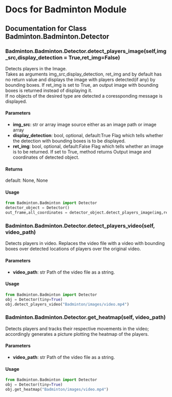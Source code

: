 # Docs for Badminton Module

## Documentation for Class Badminton.Badminton.Detector
### Badminton.Badminton.Detector.detect_players_image(self,img_src,display_detection = True,ret_img=False)
   Detects players in the Image.  
   Takes as arguments img_src,display_detection, ret_img and by default has no return value and displays the image with players detected(if any) by bounding boxes. If ret_img is set to True, an output image with bounding boxes is returned instead of displaying it.  
   If no objects of the desired type are detected a coressponding message is displayed. 

#### Parameters
* **img_src**: str or array
   image source either as an image path or image array
* **display_detection**: bool, optional, default:True
   Flag which tells whether the detection with bounding boxes is to be displayed.
* **ret_img**: bool, optional, default:False
   Flag which tells whether an image is to be returned. If set to True, method returns Output image and coordinates of detected object.

#### Returns
   default: None, None

#### Usage
```python
from Badminton.Badminton import Detector
detector_object = Detector()
out_frame,all_coordinates = detector_object.detect_players_image(img,ret_img=1,display_detection=False)
```

### Badminton.Badminton.Detector.detect_players_video(self, video_path)
   Detects players in video. Replaces the video file with a video with bounding boxes over detected locations of players over the original video.  

#### Parameters
* **video_path**: str
   Path of the video file as a string.  

#### Usage
```python
from Badminton.Badminton import Detector
obj = Detector(tiny=True)
obj.detect_players_video("Badminton/images/video.mp4")
```

### Badminton.Badminton.Detector.get_heatmap(self, video_path)
Detects players and tracks their respective movements in the video; accordingly generates a picture plotting the heatmap of the players.

#### Parameters
* **video_path**: str
   Path of the video file as a string.

#### Usage
```python
from Badminton.Badminton import Detector
obj = Detector(tiny=True)
obj.get_heatmap("Badminton/images/video.mp4")
```